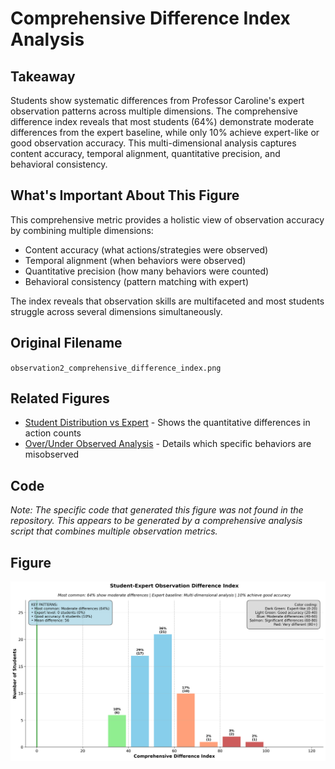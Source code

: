 # Comprehensive Difference Index Analysis

## Takeaway
Students show systematic differences from Professor Caroline's expert observation patterns across multiple dimensions. The comprehensive difference index reveals that most students (64%) demonstrate moderate differences from the expert baseline, while only 10% achieve expert-like or good observation accuracy. This multi-dimensional analysis captures content accuracy, temporal alignment, quantitative precision, and behavioral consistency.

## What's Important About This Figure
This comprehensive metric provides a holistic view of observation accuracy by combining multiple dimensions:
- Content accuracy (what actions/strategies were observed)
- Temporal alignment (when behaviors were observed)
- Quantitative precision (how many behaviors were counted)
- Behavioral consistency (pattern matching with expert)

The index reveals that observation skills are multifaceted and most students struggle across several dimensions simultaneously.

## Original Filename
`observation2_comprehensive_difference_index.png`

## Related Figures
- [Student Distribution vs Expert](../Student_Distribution_vs_Expert/) - Shows the quantitative differences in action counts
- [Over/Under Observed Analysis](../Over_Under_Observed_Analysis/) - Details which specific behaviors are misobserved

## Code
*Note: The specific code that generated this figure was not found in the repository. This appears to be generated by a comprehensive analysis script that combines multiple observation metrics.*

## Figure

![Comprehensive Difference Index](./figure.png)